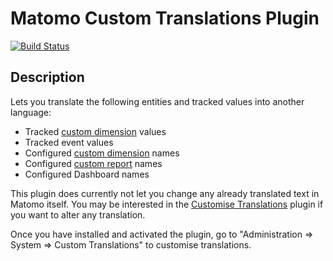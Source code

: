 # Matomo Custom Translations Plugin

[![Build Status](https://travis-ci.org/innocraft/plugin-CustomTranslations.svg?branch=3.x-dev)](https://travis-ci.org/innocraft/plugin-CustomTranslations)

## Description

Lets you translate the following entities and tracked values into another language:

* Tracked [custom dimension](https://plugins.matomo.org/CustomDimensions) values
* Tracked event values
* Configured [custom dimension](https://plugins.matomo.org/CustomDimensions) names
* Configured [custom report](https://plugins.matomo.org/CustomReports) names
* Configured Dashboard names

This plugin does currently not let you change any already translated text in Matomo itself. You may be interested in
the [Customise Translations](https://plugins.matomo.org/CustomiseTranslations) plugin if you want to alter any translation.


Once you have installed and activated the plugin, go to "Administration => System => Custom Translations" to customise translations.
